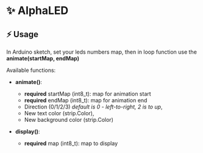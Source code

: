 # ✨ AlphaLED

## ⚡ Usage
In Arduino sketch, set your leds numbers map, then in loop function use the **animate(startMap, endMap)** <br />

Available functions:
- **animate()**:
    - **required** startMap (int8_t): map for animation start
    - **required** endMap (int8_t): map for animation end
    - Direction (0/1/2/3) *default is 0 - left-to-right, 2 is to up*,
    - New text color (strip.Color),
    - New background color (strip.Color)

- **display()**:
    - **required** map (int8_t): map to display